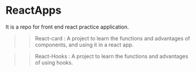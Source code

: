 # ReactApps

It is a repo for front end react practice application.

>> React-card : A project to learn the functions and advantages of components, and using it in a react app.

>> React-Hooks : A project to learn the functions and advantages of using hooks.

